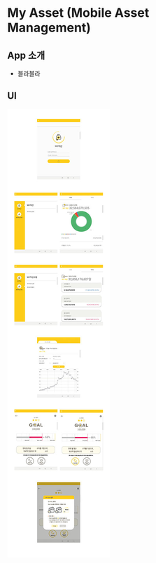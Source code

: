 # My Asset (Mobile Asset Management)
## App 소개
- 블라블라

## UI
![ui](https://github.com/daysiee/android-my-asset-project/blob/main/views.jpg)
